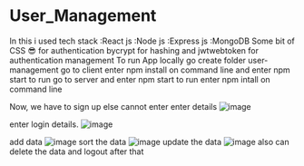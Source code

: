 # User_Management
In this i used tech stack 
:React js
:Node js
:Express js
:MongoDB
Some bit of CSS 😎
for authentication bycrypt for hashing and jwtwebtoken for authentication management 
To run App locally go create folder user-management
go to client 
enter npm install on command line
and enter npm start to run
go to server 
and enter npm start to run
enter npm intall on command line

Now, we have to sign up else cannot enter
enter details
![image](https://github.com/AdityaBhardwaj394/User_Management/assets/103112612/251f1078-0ade-4664-ba36-e79dddee1703)

enter login details.
![image](https://github.com/AdityaBhardwaj394/User_Management/assets/103112612/a6476f5c-02de-4c6e-91f0-4f10865d488e)

add data
![image](https://github.com/AdityaBhardwaj394/User_Management/assets/103112612/1dbbacde-8d82-49fb-911a-2c98a522a075)
sort the data
![image](https://github.com/AdityaBhardwaj394/User_Management/assets/103112612/a4151afb-b599-43c9-8f7a-4e3116d172ce)
update the data
![image](https://github.com/AdityaBhardwaj394/User_Management/assets/103112612/13c9741a-1102-4e2e-9d30-1bde99047c36)
also can delete the data 
and logout after that




